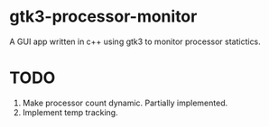 # gtk3-processor-monitor
A GUI app written in c++ using gtk3 to monitor processor statictics.

# TODO
1. Make processor count dynamic. Partially implemented.
2. Implement temp tracking.
